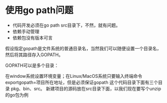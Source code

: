 <!--
 * @Author: your name
 * @Date: 2021-04-07 11:46:40
 * @LastEditTime: 2021-11-10 15:48:43
 * @LastEditors: Please set LastEditors
 * @Description: In User Settings Edit
 * @FilePath: /go_notes/docs/go path.md
-->
# 使用go path问题

- 代码开发必须在go path src目录下，不然，就有问题。
- 依赖手动管理
- 依赖包没有版本可言


假设指定gopath是文件系统的普通目录名，当然我们可以随便设置一个目录名，然后将其路径存入GOPATH。

GOPATH可以是多个目录：


在window系统设置环境变量；在Linux/MacOS系统只要输入终端命令exportgopath=项目所在地址，但是必须保证gopath 这个代码目录下面有三个目录 pkg、bin、src。
新建项目的源码放在src目录下面，以我们现在要写个unzip的go包为例



